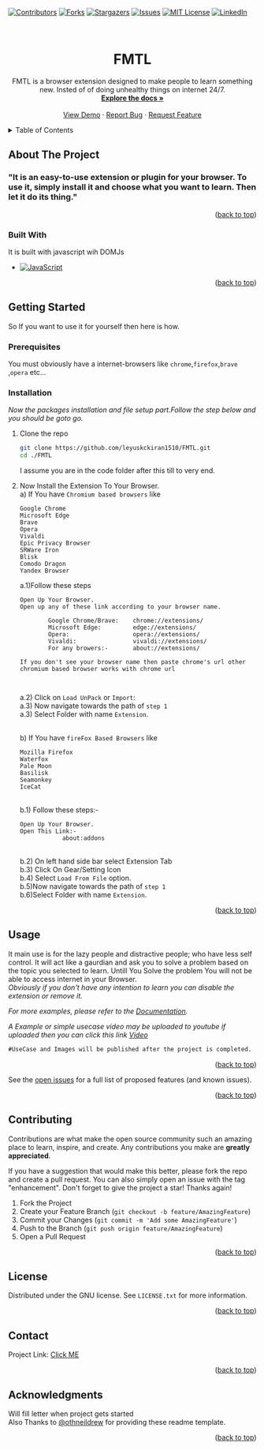 <a name="readme-top"></a>
[![Contributors][contributors-shield]][contributors-url]
[![Forks][forks-shield]][forks-url]
[![Stargazers][stars-shield]][stars-url]
[![Issues][issues-shield]][issues-url]
[![MIT License][license-shield]][license-url]
[![LinkedIn][linkedin-shield]][linkedin-url]


<br />
<div align="center">
  <a href="https://github.com/leyuskckiran1510/FMTL">
    <!--<img src="images/logo.png" alt="Logo" width="80" height="80">-->
  </a>

  <h1 align="center">FMTL</h1>

  <p align="center">
   FMTL is a browser extension designed to make people to learn something new. Insted of of doing unhealthy things on internet 24/7.
    <br />
    <a href="https://github.com/leyuskckiran1510/FMTL"><strong>Explore the docs »</strong></a>
    <br />
    <br />
    <a href="https://youtu.be/wBP-cz_0-wg">View Demo</a>
    ·
    <a href="https://github.com/leyuskckiran1510/FMTL/issues">Report Bug</a>
    ·
    <a href="https://github.com/leyuskckiran1510/FMTL/issues">Request Feature</a>
  </p>
</div>



<!-- TABLE OF CONTENTS -->
<details>
  <summary>Table of Contents</summary>
  <ol>
    <li>
      <a href="#about-the-project">About The Project</a>
      <ul>
        <li><a href="#built-with">Built With</a></li>
      </ul>
    </li>
    <li>
      <a href="#getting-started">Getting Started</a>
      <ul>
        <li><a href="#prerequisites">Prerequisites</a></li>
        <li><a href="#installation">Installation</a></li>
      </ul>
    </li>
    <li><a href="#usage">Usage</a></li>
    <li><a href="#roadmap">Roadmap</a></li>
    <li><a href="#contributing">Contributing</a></li>
    <li><a href="#license">License</a></li>
    <li><a href="#contact">Contact</a></li>
    <li><a href="#acknowledgments">Acknowledgments</a></li>
  </ol>
</details>



<!-- ABOUT THE PROJECT -->
## About The Project

<!--[![Product Name Screen Shot][product-screenshot]](https://github.com/leyuskc/FMTL)-->

### "It is an easy-to-use extension or plugin for your browser. To use it, simply install it and choose what you want to learn. Then let it do its thing."

<p align="right">(<a href="#readme-top">back to top</a>)</p>



### Built With

It is built with javascript wih DOMJs

* [![JavaScript][javascript]][javascriptorg]


<p align="right">(<a href="#readme-top">back to top</a>)</p>



<!-- GETTING STARTED -->
## Getting Started

So If you want to use it for yourself then here is how.

### Prerequisites

You must obviously have a internet-browsers like `chrome`,`firefox`,`brave` ,`opera` etc...
### Installation

_Now the packages installation and file setup part.Follow the step below and you should be goto go._


1. Clone the repo
   ```sh
   git clone https://github.com/leyuskckiran1510/FMTL.git
   cd ./FMTL
   ```
   I assume you are in the code folder after this till to very end.
2. Now Install the Extension To Your Browser.
    <br>a) If You have `Chromium based browsers` like<br> 
    ```
    Google Chrome
    Microsoft Edge
    Brave
    Opera
    Vivaldi
    Epic Privacy Browser
    SRWare Iron
    Blisk
    Comodo Dragon
    Yandex Browser 
    ```
    a.1)Follow these steps
    ```
    Open Up Your Browser.
    Open up any of these link according to your browser name.

            Google Chrome/Brave:    chrome://extensions/
            Microsoft Edge:         edge://extensions/
            Opera:                  opera://extensions/
            Vivaldi:                vivaldi://extensions/
            For any browers:-       about://extensions/

    If you don't see your browser name then paste chrome's url other chromium based browser works with chrome url
    
           
    ```
    a.2) Click on `Load UnPack` or `Import`:<br>
    a.3) Now navigate towards the path of `step 1`<br>
    a.3) Select Folder with name `Extension`.

    <br>b) If You have `fireFox Based Browsers` like<br>
    ```
    Mozilla Firefox
    Waterfox
    Pale Moon
    Basilisk
    Seamonkey
    IceCat
    ```
    <br>b.1) Follow these steps:-
    ```
    Open Up Your Browser.
    Open This Link:-
                about:addons
    ```
    <br>b.2) On left hand side bar select Extension Tab
    <br>b.3) Click On Gear/Setting Icon
    <br>b.4) Select `Load From File` option.
    <br>b.5)Now navigate towards the path of `step 1`
    <br>b.6)Select Folder with name `Extension`.




<p align="right">(<a href="#readme-top">back to top</a>)</p>



<!-- USAGE EXAMPLES -->
## Usage

It main use is for the lazy people and distractive people; who have less self control. It will act like a gaurdian and ask you to solve a problem based on the topic you selected to learn. Untill You Solve the problem You will not be able to access internet in your Browser.<br>
_Obviously if you don't have any intention to learn you can disable the extension or remove it._

_For more examples, please refer to the [Documentation](https://github.com/leyuskckiran1510/FMTL)._

_A Example or simple usecase video may be uploaded to youtube if uploaded then you can click this link [Video](https://youtu.be/xyz)_

```md
#UseCase and Images will be published after the project is completed.
```


<p align="right">(<a href="#readme-top">back to top</a>)</p>


See the [open issues](https://github.com/leyuskckiran1510/FMTL/issues) for a full list of proposed features (and known issues).

<p align="right">(<a href="#readme-top">back to top</a>)</p>



<!-- CONTRIBUTING -->
## Contributing

Contributions are what make the open source community such an amazing place to learn, inspire, and create. Any contributions you make are **greatly appreciated**.

If you have a suggestion that would make this better, please fork the repo and create a pull request. You can also simply open an issue with the tag "enhancement".
Don't forget to give the project a star! Thanks again!

1. Fork the Project
2. Create your Feature Branch (`git checkout -b feature/AmazingFeature`)
3. Commit your Changes (`git commit -m 'Add some AmazingFeature'`)
4. Push to the Branch (`git push origin feature/AmazingFeature`)
5. Open a Pull Request

<p align="right">(<a href="#readme-top">back to top</a>)</p>



<!-- LICENSE -->
## License

Distributed under the GNU license. See `LICENSE.txt` for more information.

<p align="right">(<a href="#readme-top">back to top</a>)</p>



<!-- CONTACT -->
## Contact


Project Link: [Click ME](https://github.com/leyuskckiran1510/FMTL)

<p align="right">(<a href="#readme-top">back to top</a>)</p>



<!-- ACKNOWLEDGMENTS -->
## Acknowledgments

Will fill letter when project gets started<br>
Also Thanks to [@othneildrew](https://github.com/othneildrew/Best-README-Template) for providing these readme template.



<p align="right">(<a href="#readme-top">back to top</a>)</p>




[contributors-shield]: https://img.shields.io/github/contributors/leyuskckiran1510/FMTL.svg?style=for-the-badge
[contributors-url]: https://github.com/leyuskckiran1510/FMTL/graphs/contributors
[forks-shield]: https://img.shields.io/github/forks/leyuskckiran1510/FMTL.svg?style=for-the-badge
[forks-url]: https://github.com/leyuskckiran1510/FMTL/network/members
[stars-shield]: https://img.shields.io/github/stars/leyuskckiran1510/FMTL.svg?style=for-the-badge
[stars-url]: https://github.com/leyuskckiran1510/FMTL/stargazers
[issues-shield]: https://img.shields.io/github/issues/leyuskckiran1510/FMTL.svg?style=for-the-badge
[issues-url]: https://github.com/leyuskckiran1510/FMTL/issues
[license-shield]: https://img.shields.io/github/license/leyuskckiran1510/FMTL.svg?style=for-the-badge
[license-url]: https://github.com/leyuskckiran1510/FMTL/blob/master/LICENSE.txt
[linkedin-shield]: https://img.shields.io/badge/-LinkedIn-black.svg?style=for-the-badge&logo=linkedin&colorB=555
[linkedin-url]: https://linkedin.com/in/leyuskc
[product-screenshot]: images/screenshot.png
[javascript]:https://img.shields.io/badge/javascript-000000?style=for-the-badge&logo=python
[javascriptorg]:https://python.org

